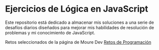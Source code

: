 # Ejercicios de Lógica en JavaScript

Este repositorio está dedicado a almacenar mis soluciones a una serie de desafíos diarios diseñados para mejorar mis habilidades de resolución de problemas y mi conocimiento de JavaScript.

Retos seleccionados de la página de Moure Dev [Retos de Programación](https://retosdeprogramacion.com/ejercicios) 
